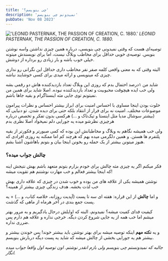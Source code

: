 ```yaml
---
title: 'چی بنویسم؟'
description: 'نمیدونم چی بنویسم'
pubDate: 'Nov 08 2023'
---
```

!['LEONID PASTERNAK, THE PASSION OF CREATION, C. 1880.'](/img/idkwtra.jpg)
*LEONID PASTERNAK, THE PASSION OF CREATION, C. 1880.*

توصیه‌ای هست که وقتی نمیدونی چی بنویسی، درباره همین چیزی نداشتن واسه نوشتن بنویس.
توصیه‌ی خوبی حداقل برای مخاطب وبلاگ نیست، اما برای نویسندش میتونه خیلی خوب باشه و بار زیادی رو برداره از دوشش.

الیته وقتی که به معنی واقعی کلمه صفر نفر مخاطب داری حداقل این نگرانی رو نداری چیزی که مینویسی و ارائه میدی برای کسی خوشایند نباشه.

شاید من ۱درصد احتمال بدم که روزی این وبلاگ تعداد بازدیدکننده هاش دو رقمی بشه ولی خب ایده هیچوقت محبوبیت و تعداد بازدیدکننده نبوده. اصلا شاید برای همین من نمیتونم توی جایی مثه اینستاگرام و بقیه جاها باشم.

خلوت بودن اینجا مساوی با احساس امنیت برای ابراز بیشتر احساس و نظرات پیرامون موضوعات مختلف.
امنیت نه برای فرار از انتقاد بلکه حتی برای دیده شدن. 
تو دنیایی که (بیشتر سوشال مدیا مثل اینستا و تیک‌تاک و ...) هرکسی بدون تفکر و تخصص درباره هرچیزی نظرشو میده یه جورایی دلم نمیخواد اصلا نظری بدم 

ولی خب همیشه نگاهم به وبلاگ و مخاطبانش این بوده که کمی صبورتر و فکورتر از بقیه پلتفرم ها هستن.
و همین دلگرمی میده بهم که هرچند کم اما ممکنه یه روزی افرادی که هنوز میتونن بیشتر از یک حمله رو بخونن اینجا بیان و بتونم باهاشون آشنا بشم.

### چالش جواب میده؟
فکر میکنم اگر یه چیزی مثه چالش برای خودم بزارم بتونم متعهد باشم بهش نتیجش اینه که اینجا بیشتر فعالم و خب مهارت نوشتنم هم تقویت میشه! 

نوشتن همیشه یکی از علاقه های من بوده و خوب شدن در چیزی که علاقه داری بهش خب لذت بخشه. هدف زندگی چیزی بیشتر از همینه؟

و اما **چالش**
از این قراره: هفته ای سه تا پست (آپدیت روزانه، خلاصه کتاب، و ...)
+
یه پست جمع بندی در آخر هرماه از ماهی که گذشت.

کیفیت فدای کمیت میشه؟ نمیدونم، البته که اوایلش درحال یادگیریم و به مرور بهتر میشم اما خب همه از یه جایی شروع کردن دیگه. خرجی نداره و علاقه هم دارم پس ضرری نداره.

و یه **نکته مهم**
اینکه توصیه میشه برای بهتر نوشتن باید بیشتر خوند! پس خوندن بیشتر و بیشتر هم یه جورایی بخشی از چالش میشه که شاید یه پست دیگه دربارش بنویسم.


*جالبه که نمیدونستم چی بنویسم ولی بازم انقدر نوشتم. اون توصیه اول واقعا جواب میده انگار.*